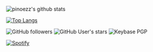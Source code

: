 ![pinoezz's github stats](https://github-readme-stats.vercel.app/api?username=pinoezz&show_icons=true&theme=onedark)

[![Top Langs](https://github-readme-stats.vercel.app/api/top-langs/?username=pinoezz&layout=compact)](https://github.com/pinoezz/github-readme-stats)

![GitHub followers](https://img.shields.io/github/followers/pinoezz?color=aqua&label=Followers&style=for-the-badge)
![GitHub User's stars](https://img.shields.io/github/stars/pinoezz?affiliations=OWNER&color=aqua&style=for-the-badge)
![Keybase PGP](https://img.shields.io/keybase/pgp/pinoezz?color=aqua&style=for-the-badge)

[![Spotify](https://novatorem-pokurt.vercel.app/api/spotify)](https://open.spotify.com/user/31w3ae43m2pyieexxpu45tpypbd4)
